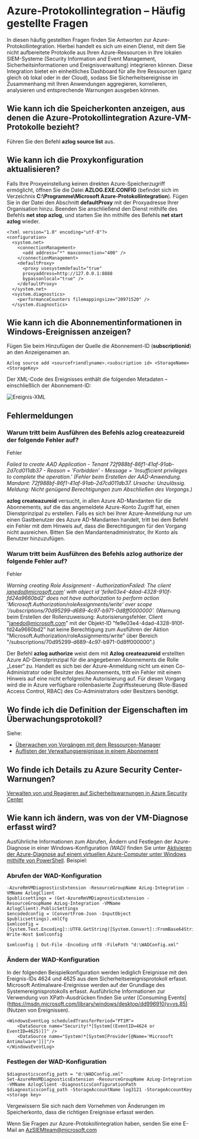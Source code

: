 <properties
   pageTitle="Azure-Protokollintegration – Häufig gestellte Fragen | Microsoft Azure"
   description="In diesen häufig gestellten Fragen finden Sie Antworten zur Azure-Protokollintegration."
   services="security"
   documentationCenter="na"
   authors="TomShinder"
   manager="MBaldwin"
   editor="TerryLanfear"/>

<tags
   ms.service="security"
   ms.devlang="na"
   ms.topic="article"
   ms.tgt_pltfrm="na"
   ms.workload="na"
   ms.date="08/23/2016"
   ms.author="TomSh"/>

# Azure-Protokollintegration – Häufig gestellte Fragen

In diesen häufig gestellten Fragen finden Sie Antworten zur Azure-Protokollintegration. Hierbei handelt es sich um einen Dienst, mit dem Sie nicht aufbereitete Protokolle aus Ihren Azure-Ressourcen in Ihre lokalen SIEM-Systeme (Security Information and Event Management, Sicherheitsinformationen und Ereignisverwaltung) integrieren können. Diese Integration bietet ein einheitliches Dashboard für alle Ihre Ressourcen (ganz gleich ob lokal oder in der Cloud), sodass Sie Sicherheitsereignisse im Zusammenhang mit Ihren Anwendungen aggregieren, korrelieren, analysieren und entsprechende Warnungen ausgeben können.

## Wie kann ich die Speicherkonten anzeigen, aus denen die Azure-Protokollintegration Azure-VM-Protokolle bezieht?

Führen Sie den Befehl **azlog source list** aus.

## Wie kann ich die Proxykonfiguration aktualisieren?

Falls Ihre Proxyeinstellung keinen direkten Azure-Speicherzugriff ermöglicht, öffnen Sie die Datei **AZLOG.EXE.CONFIG** (befindet sich im Verzeichnis **C:\\Programme\\Microsoft Azure-Protokollintegration**). Fügen Sie in der Datei den Abschnitt **defaultProxy** mit der Proxyadresse Ihrer Organisation hinzu. Beenden Sie anschließend den Dienst mithilfe des Befehls **net stop azlog**, und starten Sie ihn mithilfe des Befehls **net start azlog** wieder.

    <?xml version="1.0" encoding="utf-8"?>
    <configuration>
      <system.net>
        <connectionManagement>
          <add address="*" maxconnection="400" />
        </connectionManagement>
        <defaultProxy>
          <proxy usesystemdefault="true"
          proxyaddress=http://127.0.0.1:8888
          bypassonlocal="true" />
        </defaultProxy>
      </system.net>
      <system.diagnostics>
        <performanceCounters filemappingsize="20971520" />
      </system.diagnostics>   

## Wie kann ich die Abonnementinformationen in Windows-Ereignissen anzeigen?

Fügen Sie beim Hinzufügen der Quelle die Abonnement-ID (**subscriptionid**) an den Anzeigenamen an.

    Azlog source add <sourcefriendlyname>.<subscription id> <StorageName> <StorageKey>  

Der XML-Code des Ereignisses enthält die folgenden Metadaten – einschließlich der Abonnement-ID:

![Ereignis-XML][1]

## Fehlermeldungen

### Warum tritt beim Ausführen des Befehls **azlog createazureid** der folgende Fehler auf?

Fehler

  *Failed to create AAD Application - Tenant 72f988bf-86f1-41af-91ab-2d7cd011db37 - Reason = 'Forbidden' - Message = 'Insufficient privileges to complete the operation.' (Fehler beim Erstellen der AAD-Anwendung. Mandant: 72f988bf-86f1-41af-91ab-2d7cd011db37. Ursache: Unzulässig. Meldung: Nicht genügend Berechtigungen zum Abschließen des Vorgangs.)*

**azlog createazureid** versucht, in allen Azure AD-Mandanten für die Abonnements, auf die das angemeldete Azure-Konto Zugriff hat, einen Dienstprinzipal zu erstellen. Falls es sich bei Ihrer Azure-Anmeldung nur um einen Gastbenutzer des Azure AD-Mandanten handelt, tritt bei dem Befehl ein Fehler mit dem Hinweis auf, dass die Berechtigungen für den Vorgang nicht ausreichen. Bitten Sie den Mandantenadministrator, Ihr Konto als Benutzer hinzuzufügen.

### Warum tritt beim Ausführen des Befehls **azlog authorize** der folgende Fehler auf?

Fehler

  *Warning creating Role Assignment - AuthorizationFailed: The client janedo@microsoft.com' with object id 'fe9e03e4-4dad-4328-910f-fd24a9660bd2' does not have authorization to perform action 'Microsoft.Authorization/roleAssignments/write' over scope '/subscriptions/70d95299-d689-4c97-b971-0d8ff0000000'.* (Warnung beim Erstellen der Rollenzuweisung: Autorisierungsfehler. Client "janedo@microsoft.com" mit der Objekt-ID "fe9e03e4-4dad-4328-910f-fd24a9660bd2" hat keine Berechtigung zum Ausführen der Aktion "Microsoft.Authorization/roleAssignments/write" über Bereich "/subscriptions/70d95299-d689-4c97-b971-0d8ff000000".)

Der Befehl **azlog authorize** weist dem mit **Azlog createazureid** erstellten Azure AD-Dienstprinzipal für die angegebenen Abonnements die Rolle „Leser“ zu. Handelt es sich bei der Azure-Anmeldung nicht um einen Co-Administrator oder Besitzer des Abonnements, tritt ein Fehler mit einem Hinweis auf eine nicht erfolgreiche Autorisierung auf. Für diesen Vorgang wird die in Azure verfügbare rollenbasierte Zugriffssteuerung (Role-Based Access Control, RBAC) des Co-Administrators oder Besitzers benötigt.

## Wo finde ich die Definition der Eigenschaften im Überwachungsprotokoll?

Siehe:

- [Überwachen von Vorgängen mit dem Ressourcen-Manager](../resource-group-audit.md)
- [Auflisten der Verwaltungsereignisse in einem Abonnement](https://msdn.microsoft.com/library/azure/dn931934.aspx)

## Wo finde ich Details zu Azure Security Center-Warnungen?

[Verwalten von und Reagieren auf Sicherheitswarnungen in Azure Security Center](../security-center/security-center-managing-and-responding-alerts.md)

## Wie kann ich ändern, was von der VM-Diagnose erfasst wird?

Ausführliche Informationen zum Abrufen, Ändern und Festlegen der Azure-Diagnose in einer Windows-Konfiguration *(WAD)* finden Sie unter [Aktivieren der Azure-Diagnose auf einem virtuellen Azure-Computer unter Windows mithilfe von PowerShell](../virtual-machines/virtual-machines-windows-ps-extensions-diagnostics.md). Beispiel:

### Abrufen der WAD-Konfiguration

    -AzureRmVMDiagnosticsExtension -ResourceGroupName AzLog-Integration -VMName AzlogClient
    $publicsettings = (Get-AzureRmVMDiagnosticsExtension -ResourceGroupName AzLog-Integration -VMName AzlogClient).PublicSettings
    $encodedconfig = (ConvertFrom-Json -InputObject $publicsettings).xmlCfg
    $xmlconfig = [System.Text.Encoding]::UTF8.GetString([System.Convert]::FromBase64String($encodedconfig))
    Write-Host $xmlconfig

    $xmlconfig | Out-File -Encoding utf8 -FilePath "d:\WADConfig.xml"

### Ändern der WAD-Konfiguration

In der folgenden Beispielkonfiguration werden lediglich Ereignisse mit den Ereignis-IDs 4624 und 4625 aus dem Sicherheitsereignisprotokoll erfasst. Microsoft Antimalware-Ereignisse werden auf der Grundlage des Systemereignisprotokolls erfasst. Ausführliche Informationen zur Verwendung von XPath-Ausdrücken finden Sie unter [Consuming Events](https://msdn.microsoft.com/library/windows/desktop/dd996910(v=vs.85) (Nutzen von Ereignissen).

    <WindowsEventLog scheduledTransferPeriod="PT1M">
        <DataSource name="Security!*[System[(EventID=4624 or EventID=4625)]]" />
        <DataSource name="System!*[System[Provider[@Name='Microsoft Antimalware']]]"/>
    </WindowsEventLog>

### Festlegen der WAD-Konfiguration

    $diagnosticsconfig_path = "d:\WADConfig.xml"
    Set-AzureRmVMDiagnosticsExtension -ResourceGroupName AzLog-Integration -VMName AzlogClient -DiagnosticsConfigurationPath $diagnosticsconfig_path -StorageAccountName log3121 -StorageAccountKey <storage key>

Vergewissern Sie sich nach dem Vornehmen von Änderungen im Speicherkonto, dass die richtigen Ereignisse erfasst werden.

Wenn Sie Fragen zur Azure-Protokollintegration haben, senden Sie eine E-Mail an [AzSIEMteam@microsoft.com](mailto:AzSIEMteam@microsoft.com)

<!--Image references-->
[1]: ./media/security-azure-log-integration-faq/event-xml.png

<!---HONumber=AcomDC_0921_2016-->